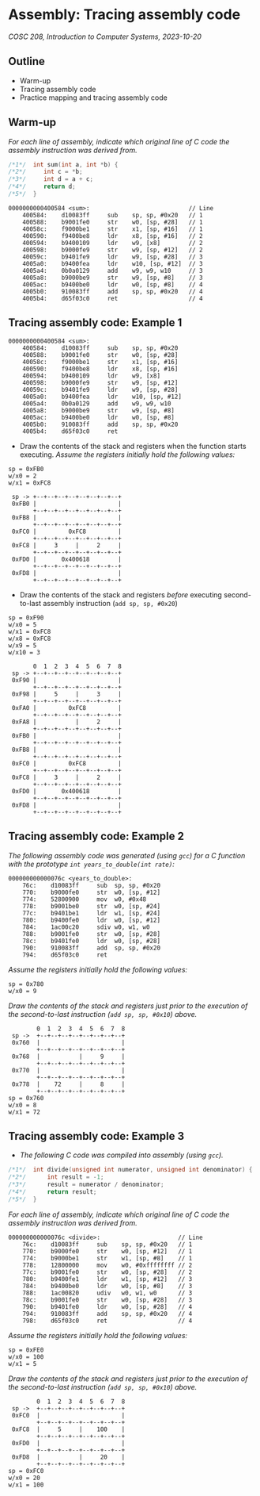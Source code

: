 # Assembly: Tracing assembly code
_COSC 208, Introduction to Computer Systems, 2023-10-20_

## Outline
* Warm-up
* Tracing assembly code
* Practice mapping and tracing assembly code

## Warm-up

_For each line of assembly, indicate which original line of C code the assembly instruction was derived from._


```c
/*1*/  int sum(int a, int *b) {
/*2*/     int c = *b;
/*3*/     int d = a + c;
/*4*/     return d;
/*5*/  }
```

```
0000000000400584 <sum>:                            // Line
    400584:    d10083ff     sub    sp, sp, #0x20   // 1
    400588:    b9001fe0     str    w0, [sp, #28]   // 1
    40058c:    f9000be1     str    x1, [sp, #16]   // 1
    400590:    f9400be8     ldr    x8, [sp, #16]   // 2
    400594:    b9400109     ldr    w9, [x8]        // 2
    400598:    b9000fe9     str    w9, [sp, #12]   // 2
    40059c:    b9401fe9     ldr    w9, [sp, #28]   // 3
    4005a0:    b9400fea     ldr    w10, [sp, #12]  // 3
    4005a4:    0b0a0129     add    w9, w9, w10     // 3
    4005a8:    b9000be9     str    w9, [sp, #8]    // 3
    4005ac:    b9400be0     ldr    w0, [sp, #8]    // 4
    4005b0:    910083ff     add    sp, sp, #0x20   // 4
    4005b4:    d65f03c0     ret                    // 4
```

## Tracing assembly code: Example 1

```
0000000000400584 <sum>:
    400584:    d10083ff     sub    sp, sp, #0x20
    400588:    b9001fe0     str    w0, [sp, #28]
    40058c:    f9000be1     str    x1, [sp, #16]
    400590:    f9400be8     ldr    x8, [sp, #16]
    400594:    b9400109     ldr    w9, [x8]
    400598:    b9000fe9     str    w9, [sp, #12]
    40059c:    b9401fe9     ldr    w9, [sp, #28]
    4005a0:    b9400fea     ldr    w10, [sp, #12]
    4005a4:    0b0a0129     add    w9, w9, w10
    4005a8:    b9000be9     str    w9, [sp, #8]
    4005ac:    b9400be0     ldr    w0, [sp, #8]
    4005b0:    910083ff     add    sp, sp, #0x20
    4005b4:    d65f03c0     ret
```

* Draw the contents of the stack and registers when the function starts executing. _Assume the registers initially hold the following values:_  
```
sp = 0xFB0
w/x0 = 2
w/x1 = 0xFC8 
```

```
 sp -> +--+--+--+--+--+--+--+--+
 0xFB0 |                       |
       +--+--+--+--+--+--+--+--+
 0xFB8 |                       |
       +--+--+--+--+--+--+--+--+
 0xFC0 |         0xFC8         |
       +--+--+--+--+--+--+--+--+
 0xFC8 |     3     |     2     |
       +--+--+--+--+--+--+--+--+
 0xFD0 |       0x400618        |
       +--+--+--+--+--+--+--+--+
 0xFD8 |                       |
       +--+--+--+--+--+--+--+--+
```

* Draw the contents of the stack and registers *before* executing second-to-last assembly instruction (`add sp, sp, #0x20`)

```
sp = 0xF90
w/x0 = 5
w/x1 = 0xFC8
w/x8 = 0xFC8
w/x9 = 5
w/x10 = 3
```
```
       0  1  2  3  4  5  6  7  8
 sp -> +--+--+--+--+--+--+--+--+
 0xF90 |                       |
       +--+--+--+--+--+--+--+--+
 0xF98 |     5     |     3     |
       +--+--+--+--+--+--+--+--+
 0xFA0 |         0xFC8         |
       +--+--+--+--+--+--+--+--+
 0xFA8 |           |     2     |
       +--+--+--+--+--+--+--+--+
 0xFB0 |                       |
       +--+--+--+--+--+--+--+--+
 0xFB8 |                       |
       +--+--+--+--+--+--+--+--+
 0xFC0 |         0xFC8         |
       +--+--+--+--+--+--+--+--+
 0xFC8 |     3     |     2     |
       +--+--+--+--+--+--+--+--+
 0xFD0 |       0x400618        |
       +--+--+--+--+--+--+--+--+
 0xFD8 |                       |
       +--+--+--+--+--+--+--+--+
```

## Tracing assembly code: Example 2

_The following assembly code was generated (using `gcc`) for a C function with the prototype `int years_to_double(int rate)`:_

```
000000000000076c <years_to_double>:
    76c:    d10083ff     sub  sp, sp, #0x20
    770:    b9000fe0     str  w0, [sp, #12]
    774:    52800900     mov  w0, #0x48
    778:    b9001be0     str  w0, [sp, #24]
    77c:    b9401be1     ldr  w1, [sp, #24]
    780:    b9400fe0     ldr  w0, [sp, #12]
    784:    1ac00c20     sdiv w0, w1, w0
    788:    b9001fe0     str  w0, [sp, #28]
    78c:    b9401fe0     ldr  w0, [sp, #28]
    790:    910083ff     add  sp, sp, #0x20
    794:    d65f03c0     ret
```

_Assume the registers initially hold the following values:_
```
sp = 0x780
w/x0 = 9
```
_Draw the contents of the stack and registers just prior to the execution of the second-to-last instruction (`add sp, sp, #0x10`) above._

```
        0  1  2  3  4  5  6  7  8          
 sp ->  +--+--+--+--+--+--+--+--+
 0x760  |                       |
        +--+--+--+--+--+--+--+--+
 0x768  |           |     9     |
        +--+--+--+--+--+--+--+--+
 0x770  |                       |
        +--+--+--+--+--+--+--+--+
 0x778  |    72     |     8     |
        +--+--+--+--+--+--+--+--+
sp = 0x760
w/x0 = 8
w/x1 = 72
```

## Tracing assembly code: Example 3

* _The following C code was compiled into assembly (using `gcc`)._


```c
/*1*/  int divide(unsigned int numerator, unsigned int denominator) {
/*2*/      int result = -1;
/*3*/      result = numerator / denominator;
/*4*/      return result;
/*5*/  }
```

_For each line of assembly, indicate which original line of C code the assembly instruction was derived from._

```
000000000000076c <divide>:                      // Line
    76c:    d10083ff     sub    sp, sp, #0x20   // 1
    770:    b9000fe0     str    w0, [sp, #12]   // 1
    774:    b9000be1     str    w1, [sp, #8]    // 1
    778:    12800000     mov    w0, #0xffffffff // 2
    77c:    b9001fe0     str    w0, [sp, #28]   // 2
    780:    b9400fe1     ldr    w1, [sp, #12]   // 3
    784:    b9400be0     ldr    w0, [sp, #8]    // 3
    788:    1ac00820     udiv   w0, w1, w0      // 3
    78c:    b9001fe0     str    w0, [sp, #28]   // 3
    790:    b9401fe0     ldr    w0, [sp, #28]   // 4
    794:    910083ff     add    sp, sp, #0x20   // 4
    798:    d65f03c0     ret                    // 4
```

_Assume the registers initially hold the following values:_
```
sp = 0xFE0
w/x0 = 100
w/x1 = 5
```
_Draw the contents of the stack and registers just prior to the execution of the second-to-last instruction (`add sp, sp, #0x10`) above._

```
        0  1  2  3  4  5  6  7  8          
 sp ->  +--+--+--+--+--+--+--+--+
 0xFC0  |                       |
        +--+--+--+--+--+--+--+--+
 0xFC8  |     5     |    100    |
        +--+--+--+--+--+--+--+--+
 0xFD0  |                       |
        +--+--+--+--+--+--+--+--+
 0xFD8  |           |     20    |
        +--+--+--+--+--+--+--+--+
sp = 0xFC0
w/x0 = 20
w/x1 = 100
```

